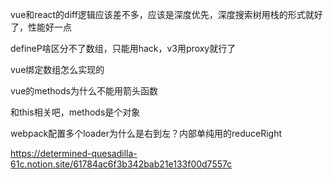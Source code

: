 vue和react的diff逻辑应该差不多，应该是深度优先，深度搜索树用栈的形式就好了，性能好一点

defineP啥区分不了数组，只能用hack，v3用proxy就行了

vue绑定数组怎么实现的

vue的methods为什么不能用箭头函数

和this相关吧，methods是个对象

webpack配置多个loader为什么是右到左？内部单纯用的reduceRight





https://determined-quesadilla-61c.notion.site/61784ac6f3b342bab21e133f00d7557c
